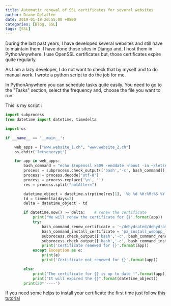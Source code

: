 ```yaml
---
title: Automatic renewal of SSL certificates for several websites
author: Diane Delallée
date: 2019-01-18 20:55:00 +0800
categories: [Blog, SSL]
tags: [SSL]
---
```


During the last past years, I have developed several websites and still have to maintain them.
I have done those sites in Django and, I host them in PythonAnywhere.
I use OpenSSL certificates but, those certificates expire quite regularly.

As I am a lazy developer, I do not want to check that by myself and to do manual work. I wrote a python script to do the job for me.

In PythonAnywhere you can schedule tasks quite easily. You need to go to the "Tasks" section, select the frequency and, choose the file you want to run.

This is my script :

```python
import subprocess
from datetime import datetime, timedelta

import os

if __name__ == '__main__':

    web_apps = ["www.website_1.ch", "www.website_2.ch"]
    os.chdir('letsencrypt')

    for app in web_apps:
        bash_command = "echo $(openssl x509 -enddate -noout -in ~/letsencrypt/{}/cert.pem)".format(app)
        process = subprocess.check_output(['bash','-c', bash_command])
        process = process.decode("utf-8")
        process = process.replace('\n', '')
        res = process.split("notAfter=")

        datetime_object = datetime.strptime(res[1], '%b %d %H:%M:%S %Y %Z')
        td = timedelta(days=2)
        delta = datetime_object - td

        if datetime.now() >= delta:    # renew the certificate
            print('We will renew the certificate for {}'.format(app))
            try:
                bash_command_renew_certificate = '~/dehydrated/dehydrated --cron --domain {} --out . --challenge http-01'.format(app)
                bash_command_install_certificate = 'pa_install_webapp_letsencrypt_ssl.py {}'.format(app)
                subprocess.check_output(['bash','-c', bash_command_renew_certificate])
                subprocess.check_output(['bash','-c', bash_command_install_certificate])
                print('Certificate renewed for {}'.format(app))
            except Exception as e:
                print(e)
                print('Certificate not renewed for {}'.format(app))

        else:
            print("The certificate for {} is up to date !".format(app))
            print("It will expired the {}".format(datetime_object))
        print(20*'----')
```

If you need some helps to install your certificate the first time just follow [this tutorial](https://help.pythonanywhere.com/pages/LetsEncrypt/)

